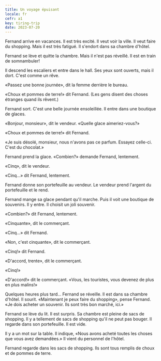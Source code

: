 ```yaml
---
title: Un voyage épuisant
locale: fr
cefr: a1
key: tiring-trip
date: 2023-07-20
---
```


Fernand arrive en vacances. Il est très excité. Il veut voir la ville. Il veut faire du shopping. Mais il est très fatigué. Il s'endort dans sa chambre d'hôtel.

Fernand se lève et quitte la chambre. Mais il n'est pas réveillé. Il est en train de somnambuler!

Il descend les escaliers et entre dans le hall. Ses yeux sont ouverts, mais il dort. C'est comme un rêve.

«Passez une bonne journée», dit la femme derrière le bureau.

«Choux et pommes de terre!» dit Fernand. (Les gens disent des choses étranges quand ils rêvent.)

Fernand sort. C'est une belle journée ensoleillée. Il entre dans une boutique de glaces.

«Bonjour, monsieur», dit le vendeur. «Quelle glace aimeriez-vous?»

«Choux et pommes de terre!» dit Fernand.

«Je suis désolé, monsieur, nous n'avons pas ce parfum. Essayez celle-ci. C'est du chocolat.»

Fernand prend la glace. «Combien?» demande Fernand, lentement.

«Cinq», dit le vendeur.

«Cinq...» dit Fernand, lentement.

Fernand donne son portefeuille au vendeur. Le vendeur prend l'argent du portefeuille et le rend.

Fernand mange sa glace pendant qu'il marche. Puis il voit une boutique de souvenirs. Il y entre. Il choisit un joli souvenir.

«Combien?» dit Fernand, lentement.

«Cinquante», dit le commerçant.

«Cinq...» dit Fernand.

«Non, c'est cinquante», dit le commerçant.

«Cinq!» dit Fernand.

«D'accord, trente», dit le commerçant.

«Cinq!»

«D'accord!» dit le commerçant. «Vous, les touristes, vous devenez de plus en plus malins!»

Quelques heures plus tard... Fernand se réveille. Il est dans sa chambre d'hôtel. Il sourit. «Maintenant je peux faire du shopping», pense Fernand. «Je dois acheter un souvenir. Ils sont très bon marché, ici.»

Fernand se lève du lit. Il est surpris. Sa chambre est pleine de sacs de shopping. Il y a tellement de sacs de shopping qu'il ne peut pas bouger. Il regarde dans son portefeuille. Il est vide.

Il y a un mot sur la table. Il indique, «Nous avons acheté toutes les choses que vous avez demandées.» Il vient du personnel de l'hôtel.

Fernand regarde dans les sacs de shopping. Ils sont tous remplis de choux et de pommes de terre.